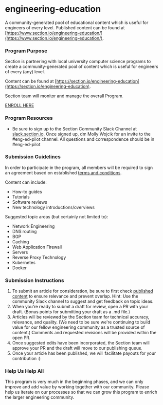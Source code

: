 # engineering-education
A community-generated pool of educational content which is useful for engineers of every level. Published content can be found at [https://www.section.io/engineering-education/](https://www.section.io/engineering-education/).

### Program Purpose
Section is partnering with local university computer science programs to create a community-generated pool of content which is useful for engineers of every (any) level. 

Content can be found at [https://section.io/engineering-education](https://section.io/engineering-education).

Section team will monitor and manage the overall Program.

[ENROLL HERE](https://docs.google.com/forms/d/e/1FAIpQLSfTbj3kqvEJEb5RLjqJurfbHa8ckzQx0CjRzaizblue9ZOK5A/viewform?usp=sf_link)

### Program Resources
- Be sure to sign up to the Section Community Slack Channel at [slack.section.io](https://slack.section.io/). Once signed up, dm Molly Wojcik for an invite to the #eng-ed-pilot channel. All questions and correspondence should be in #eng-ed-pilot

### Submission Guidelines
In order to participate in the program, all members will be required to sign an agreement based on established [terms and conditions](https://www.section.io/legal-stuff/engineering-education-terms/).

Content can include:
- How-to guides
- Tutorials
- Software reviews
- New technology introductions/overviews

Suggested topic areas (but certainly not limited to):
- Network Engineering
- DNS routing 
- BGP
- Caching
- Web Application Firewall
- Servers
- Reverse Proxy Technology
- Kubernetes
- Docker

### Submission Instructions
1. To submit an article for consideration, be sure to first check [published content](https://www.section.io/engineering-education/) to ensure relevance and prevent overlap. Hint: Use the community Slack channel to suggest and get feedback on topic ideas.
2. When you're ready to submit a draft for review, open a PR with your draft. (Bonus points for submitting your draft as a .md file.)
3. Articles will be reviewed by the Section team for technical accuracy, relevance, and quality. (We need to be sure we're continuing to build value for our fellow engineering community as a trusted source of content.) Comments and requested revisions will be provided within the open PR.
4. Once suggested edits have been incorporated, the Section team will approve your PR and the draft will move to our publishing queue.
5. Once your article has been published, we will facilitate payouts for your contribution :)

### Help Us Help All
This program is very much in the beginning phases, and we can only improve and add value by working together with our community. Please help us iterate on our processes so that we can grow this program to enrich the larger engineering community.
